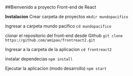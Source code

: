 ##Bienvenido a proyecto Front-end de React

**Instalacion**
Crear carpeta de proyectos
`mkdir mundopacifico`

Ingresar a carpeta mundo pacifico
`cd mundopacifico`

clonar el repositorio del front-end desde Github
`git clone https://github.com/amipax/frontreact2.git`

Ingresar a la carpeta de la aplicacion
`cd frontreact2`

instalar dependecias
`npm install`

Ejecutar la aplicacion (modo desarrollo)
`npm start`

